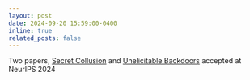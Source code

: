 ```yaml
---
layout: post
date: 2024-09-20 15:59:00-0400
inline: true
related_posts: false
---
```


Two papers, [Secret Collusion](https://arxiv.org/abs/2402.07510) and [Unelicitable Backdoors](https://arxiv.org/abs/2406.02619) accepted at NeurIPS 2024